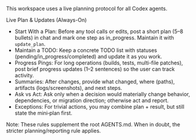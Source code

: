 This workspace uses a live planning protocol for all Codex agents.

Live Plan & Updates (Always-On)
- Start With a Plan: Before any tool calls or edits, post a short plan (5–8 bullets) in chat and mark one step as in_progress. Maintain it with `update_plan`.
- Maintain a TODO: Keep a concrete TODO list with statuses (pending/in_progress/completed) and update it as you work.
- Progress Pings: For long operations (builds, tests, multi-file patches), post brief progress updates (1–2 sentences) so the user can track activity.
- Summaries: After changes, provide what changed, where (paths), artifacts (logs/screenshots), and next steps.
- Ask vs Act: Ask only when a decision would materially change behavior, dependencies, or migration direction; otherwise act and report.
- Exceptions: For trivial actions, you may combine plan + result, but still state the mini‑plan first.

Note: These rules supplement the root AGENTS.md. When in doubt, the stricter planning/reporting rule applies.

